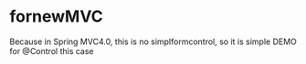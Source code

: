 fornewMVC
=========
Because in Spring MVC4.0, this is no simplformcontrol, so it is simple DEMO for @Control this case
